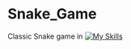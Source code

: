 # Snake_Game
Classic Snake game in [![My Skills](https://skillicons.dev/icons?i=c)](https://skillicons.dev)
